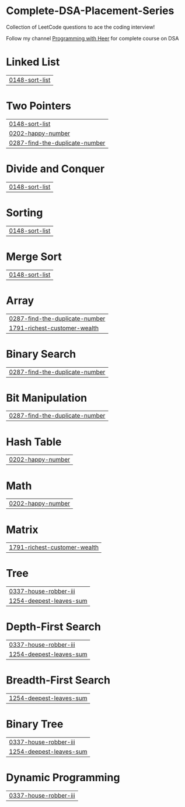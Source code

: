 # Complete-DSA-Placement-Series
Collection of LeetCode questions to ace the coding interview!

Follow my channel [Programming with Heer](https://www.youtube.com/@ProgrammingWithHeer) for complete course on DSA


# Linked List
|  |
| ------- |
| [0148-sort-list](https://github.com/HeerMehta/Complete-DSA-Placement-Series/tree/master/0148-sort-list) |
# Two Pointers
|  |
| ------- |
| [0148-sort-list](https://github.com/HeerMehta/Complete-DSA-Placement-Series/tree/master/0148-sort-list) |
| [0202-happy-number](https://github.com/HeerMehta/Complete-DSA-Placement-Series/tree/master/0202-happy-number) |
| [0287-find-the-duplicate-number](https://github.com/HeerMehta/Complete-DSA-Placement-Series/tree/master/0287-find-the-duplicate-number) |
# Divide and Conquer
|  |
| ------- |
| [0148-sort-list](https://github.com/HeerMehta/Complete-DSA-Placement-Series/tree/master/0148-sort-list) |
# Sorting
|  |
| ------- |
| [0148-sort-list](https://github.com/HeerMehta/Complete-DSA-Placement-Series/tree/master/0148-sort-list) |
# Merge Sort
|  |
| ------- |
| [0148-sort-list](https://github.com/HeerMehta/Complete-DSA-Placement-Series/tree/master/0148-sort-list) |
# Array
|  |
| ------- |
| [0287-find-the-duplicate-number](https://github.com/HeerMehta/Complete-DSA-Placement-Series/tree/master/0287-find-the-duplicate-number) |
| [1791-richest-customer-wealth](https://github.com/HeerMehta/Complete-DSA-Placement-Series/tree/master/1791-richest-customer-wealth) |
# Binary Search
|  |
| ------- |
| [0287-find-the-duplicate-number](https://github.com/HeerMehta/Complete-DSA-Placement-Series/tree/master/0287-find-the-duplicate-number) |
# Bit Manipulation
|  |
| ------- |
| [0287-find-the-duplicate-number](https://github.com/HeerMehta/Complete-DSA-Placement-Series/tree/master/0287-find-the-duplicate-number) |
# Hash Table
|  |
| ------- |
| [0202-happy-number](https://github.com/HeerMehta/Complete-DSA-Placement-Series/tree/master/0202-happy-number) |
# Math
|  |
| ------- |
| [0202-happy-number](https://github.com/HeerMehta/Complete-DSA-Placement-Series/tree/master/0202-happy-number) |
# Matrix
|  |
| ------- |
| [1791-richest-customer-wealth](https://github.com/HeerMehta/Complete-DSA-Placement-Series/tree/master/1791-richest-customer-wealth) |
# Tree
|  |
| ------- |
| [0337-house-robber-iii](https://github.com/HeerMehta/Complete-DSA-Placement-Series/tree/master/0337-house-robber-iii) |
| [1254-deepest-leaves-sum](https://github.com/HeerMehta/Complete-DSA-Placement-Series/tree/master/1254-deepest-leaves-sum) |
# Depth-First Search
|  |
| ------- |
| [0337-house-robber-iii](https://github.com/HeerMehta/Complete-DSA-Placement-Series/tree/master/0337-house-robber-iii) |
| [1254-deepest-leaves-sum](https://github.com/HeerMehta/Complete-DSA-Placement-Series/tree/master/1254-deepest-leaves-sum) |
# Breadth-First Search
|  |
| ------- |
| [1254-deepest-leaves-sum](https://github.com/HeerMehta/Complete-DSA-Placement-Series/tree/master/1254-deepest-leaves-sum) |
# Binary Tree
|  |
| ------- |
| [0337-house-robber-iii](https://github.com/HeerMehta/Complete-DSA-Placement-Series/tree/master/0337-house-robber-iii) |
| [1254-deepest-leaves-sum](https://github.com/HeerMehta/Complete-DSA-Placement-Series/tree/master/1254-deepest-leaves-sum) |
# Dynamic Programming
|  |
| ------- |
| [0337-house-robber-iii](https://github.com/HeerMehta/Complete-DSA-Placement-Series/tree/master/0337-house-robber-iii) |